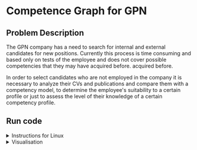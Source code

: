 # Competence Graph for GPN

## Problem Description
The GPN company has a need to search for internal and external candidates for
new positions. Currently this process is time consuming and based only on tests
of the employee and does not cover possible competencies that they may have acquired before.
acquired before.

In order to select candidates who are not employed in the company 
it is necessary to analyze their CVs and publications and compare 
them with a competency model, to determine the employee's suitability 
to a certain profile or just to assess the level of their knowledge of 
a certain competency profile.

## Run code
<details>
  <summary>Instructions for Linux</summary>

1. If necessary, install dependent packages
  
  ```linux
  pip install -r requirements.txt 
  ```
2. **\[Optional]** Install Tesseract-OCR to get opportunity to work with unreadble pdf-files (e.g. broken encoding). 

>Install Tesseract:
```linux
sudo apt-get install tesseract-ocr
```

> Install Russian language: <br> 
```linux
sudo wget -P /usr/share/tesseract-ocr/4.00/tessdata https://github.com/tesseract-ocr/tessdata/raw/main/rus.traineddata
```

3. Run bash command in the root folder to create
clear text database:

  ```linux
  python3 script_transform_pdf.py 
  ```
> Note 1: You need the banch of pdf files in your **data/original_data** folder.

> Note 2: If you are doing it for the first time, change the **src/params.py** parameters from

```python
START_EXTRACTION = False
CREATE_CLEAR_TEXT = False
```

to

```python
START_EXTRACTION = True
CREATE_CLEAR_TEXT = True
```

> Parameters can be reset to their original state at a later time not to waste time processing them again.

4. Run bash command in the root folder to get keywords from test file:
  ```linux
  python3 script.py 
  ```
> Then entering name of the pdf-file from **data/test_folder**. For example:

```linux
1.pdf
```
4. Your result is located at:

```linux
data/result/result.xlsx
```
</details>

<details>
  <summary>Visualisation</summary>

### Competence graph for a sample of 1000 Oil & Gas articles
<p align="center">
  <img src="images/graph.png">
</p>

> In the picture above, cluster 9 is a competence related to applied 
mathematical calculations and research.

</details>